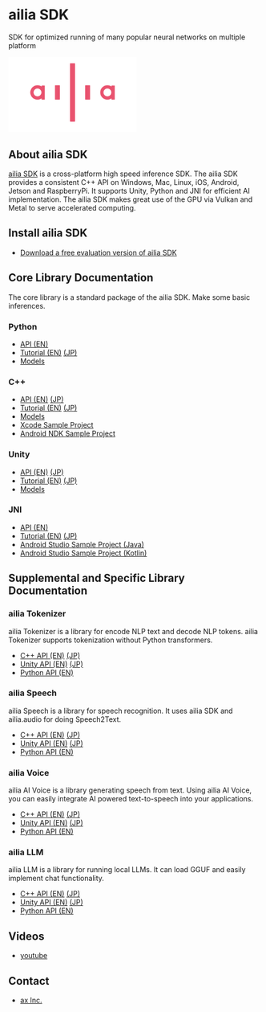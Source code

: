 # ailia SDK

SDK for optimized running of many popular neural networks on multiple platform

<img src="ailia_logo.png" width=256px>

## About ailia SDK

[ailia SDK](https://ailia.jp/en/) is a cross-platform high speed inference SDK. The ailia SDK provides a consistent C++ API on Windows, Mac, Linux, iOS, Android, Jetson and RaspberryPi. It supports Unity, Python and JNI for efficient AI implementation. The ailia SDK makes great use of the GPU via Vulkan and Metal to serve accelerated computing.

## Install ailia SDK

- [Download a free evaluation version of ailia SDK](https://axip-console.appspot.com/trial/terms/AILIA?lang=en)

## Core Library Documentation

The core library is a standard package of the ailia SDK. Make some basic inferences.

### Python

- [API (EN)](https://axinc-ai.github.io/ailia-sdk/api/python/en/)
- [Tutorial (EN)](https://medium.com/axinc-ai/ailia-sdk-tutorial-python-ea29ae990cf6) [(JP)](https://medium.com/axinc/ailia-sdk-%E3%83%81%E3%83%A5%E3%83%BC%E3%83%88%E3%83%AA%E3%82%A2%E3%83%AB-python-28379dbc9649)
- [Models](https://github.com/axinc-ai/ailia-models)

### C++

- [API (EN)](https://axinc-ai.github.io/ailia-sdk/api/cpp/en/) [(JP)](https://axinc-ai.github.io/ailia-sdk/api/cpp/jp/)
- [Tutorial (EN)](https://medium.com/axinc-ai/ailia-sdk-tutorial-c-75e59bbefffe) [(JP)](https://medium.com/axinc/ailia-sdk-%E3%83%81%E3%83%A5%E3%83%BC%E3%83%88%E3%83%AA%E3%82%A2%E3%83%AB-c-dc949d9dcd28)
- [Models](https://github.com/axinc-ai/ailia-models-cpp)
- [Xcode Sample Project](https://github.com/axinc-ai/ailia-xcode)
- [Android NDK Sample Project](https://github.com/axinc-ai/ailia-android-ndk)

### Unity

- [API (EN)](https://axinc-ai.github.io/ailia-sdk/api/unity/en/) [(JP)](https://axinc-ai.github.io/ailia-sdk/api/unity/jp/)
- [Tutorial (EN)](https://medium.com/axinc-ai/ailia-sdk-tutorial-unity-54f2a8155b8f) [(JP)](https://medium.com/axinc/ailia-sdk-%E3%83%81%E3%83%A5%E3%83%BC%E3%83%88%E3%83%AA%E3%82%A2%E3%83%AB-unity-257fa1e98777)
- [Models](https://github.com/axinc-ai/ailia-models-unity)

### JNI

- [API (EN)](https://axinc-ai.github.io/ailia-sdk/api/java/en/)
- [Tutorial (EN)](https://medium.com/axinc-ai/ailia-sdk-tutorial-jni-92b797725e08) [(JP)](https://medium.com/axinc/ailia-sdk-%E3%83%81%E3%83%A5%E3%83%BC%E3%83%88%E3%83%AA%E3%82%A2%E3%83%AB-jni-7a11c1da08dc)
- [Android Studio Sample Project (Java)](https://github.com/axinc-ai/ailia-android-studio)
- [Android Studio Sample Project (Kotlin)](https://github.com/axinc-ai/ailia-android-studio-kotlin)

## Supplemental and Specific Library Documentation

### ailia Tokenizer

ailia Tokenizer is a library for encode NLP text and decode NLP tokens. ailia Tokenizer supports tokenization without Python transformers.

- [C++ API (EN)](https://axinc-ai.github.io/ailia-sdk/supplemental/tokenizer/cpp/en/) [(JP)](https://axinc-ai.github.io/ailia-sdk/supplemental/tokenizer/cpp/jp/)
- [Unity API (EN)](https://axinc-ai.github.io/ailia-sdk/supplemental/tokenizer/unity/en/) [(JP)](https://axinc-ai.github.io/ailia-sdk/supplemental/tokenizer/unity/jp/)
- [Python API (EN)](https://axinc-ai.github.io/ailia-sdk/supplemental/tokenizer/python/en/)

### ailia Speech

ailia Speech is a library for speech recognition. It uses ailia SDK and ailia.audio for doing Speech2Text.

- [C++ API (EN)](https://axinc-ai.github.io/ailia-sdk/supplemental/speech/cpp/en/) [(JP)](https://axinc-ai.github.io/ailia-sdk/supplemental/speech/cpp/jp/)
- [Unity API (EN)](https://axinc-ai.github.io/ailia-sdk/supplemental/speech/unity/en/) [(JP)](https://axinc-ai.github.io/ailia-sdk/supplemental/speech/unity/jp/)
- [Python API (EN)](https://axinc-ai.github.io/ailia-sdk/supplemental/speech/python/en/)

### ailia Voice

ailia AI Voice is a library generating speech from text. Using ailia AI Voice, you can easily integrate AI powered text-to-speech into your applications.

- [C++ API (EN)](https://axinc-ai.github.io/ailia-sdk/supplemental/voice/cpp/en/) [(JP)](https://axinc-ai.github.io/ailia-sdk/supplemental/voice/cpp/jp/)
- [Unity API (EN)](https://axinc-ai.github.io/ailia-sdk/supplemental/voice/unity/en/) [(JP)](https://axinc-ai.github.io/ailia-sdk/supplemental/voice/unity/jp/)
- [Python API (EN)](https://axinc-ai.github.io/ailia-sdk/supplemental/voice/python/en/)

### ailia LLM

ailia LLM is a library for running local LLMs. It can load GGUF and easily implement chat functionality.

- [C++ API (EN)](https://axinc-ai.github.io/ailia-sdk/supplemental/llm/cpp/en/) [(JP)](https://axinc-ai.github.io/ailia-sdk/supplemental/llm/cpp/jp/)
- [Unity API (EN)](https://axinc-ai.github.io/ailia-sdk/supplemental/llm/unity/en/) [(JP)](https://axinc-ai.github.io/ailia-sdk/supplemental/llm/unity/jp/)
- [Python API (EN)](https://axinc-ai.github.io/ailia-sdk/supplemental/llm/python/en/)

## Videos

- [youtube](https://www.youtube.com/channel/UCN-KzWACywDpBNOQ6FkIm0g)

## Contact

- [ax Inc.](https://axinc.jp/en/)

